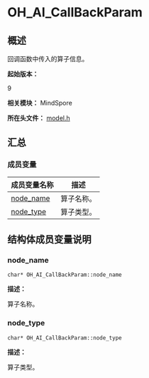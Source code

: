 # OH_AI_CallBackParam


## 概述

回调函数中传入的算子信息。

**起始版本：**

9

**相关模块：** MindSpore

**所在头文件：** [model.h](capi-model_8h.md)


## 汇总


### 成员变量

| 成员变量名称 | 描述 |
| -------- | -------- |
| [node_name](#node_name) | 算子名称。 |
| [node_type](#node_type) | 算子类型。 |


## 结构体成员变量说明


### node_name


```
char* OH_AI_CallBackParam::node_name
```

**描述：**

算子名称。


### node_type


```
char* OH_AI_CallBackParam::node_type
```

**描述：**

算子类型。
